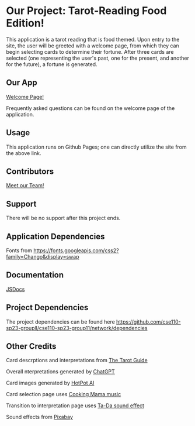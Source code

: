 # Our Project: Tarot-Reading Food Edition!

This application is a tarot reading that is food themed. Upon entry to the site, the user will be greeted with a welcome page, from which they can begin selecting cards to determine their fortune. After three cards are selected (one representing the user's past, one for the present, and another for the future), a fortune is generated.

## Our App
[Welcome Page!](https://cse110-sp23-groupll.github.io/cse110-sp23-group11/source/welcome.html)

Frequently asked questions can be found on the welcome page of the application. 

## Usage
This application runs on Github Pages; one can directly utilize the site from the above link. 

## Contributors
[Meet our Team!](admin/team.md)

## Support
There will be no support after this project ends.

## Application Dependencies
Fonts from https://fonts.googleapis.com/css2?family=Chango&display=swap

## Documentation
[JSDocs](https://cse110-sp23-groupll.github.io/cse110-sp23-group11/out/index.html)

## Project Dependencies
The project dependencies can be found here https://github.com/cse110-sp23-groupll/cse110-sp23-group11/network/dependencies

## Other Credits
Card descrptions and interpretations from [The Tarot Guide](https://www.thetarotguide.com/)

Overall nterpretations generated by [ChatGPT](https://openai.com/blog/chatgpt)

Card images generated by [HotPot AI](https://hotpot.ai/)

Card selection page uses [Cooking Mama music](https://www.youtube.com/watch?v=uai3-czGpts)

Transition to interpretation page uses [Ta-Da sound effect](https://www.youtube.com/watch?v=dAVzcGcVecU)

Sound effects from [Pixabay](https://pixabay.com/sound-effects/)
